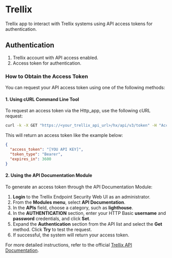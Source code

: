 # Trellix
Trellix app to interact with Trellix systems using API access tokens for authentication.

## Authentication

1. Trellix account with API access enabled.
2. Access token for authentication.

### How to Obtain the Access Token

You can request your API access token using one of the following methods:

#### 1. **Using cURL Command Line Tool**

To request an access token via the Http_app, use the following cURL request:

```bash
curl -k -X GET "https://<your_trellix_api_url>/hx/api/v3/token" -H "Accept: application/json" -u <username>:<password>
```

This will return an access token like the example below:

```json
{
  "access_token": "[YOU API KEY]",
  "token_type": "Bearer",
  "expires_in": 3600
}
```

#### 2. **Using the API Documentation Module**

To generate an access token through the API Documentation Module:

1. **Login** to the Trellix Endpoint Security Web UI as an administrator.
2. From the **Modules menu**, select **API Documentation**.
3. In the **APIs** field, choose a category, such as **lighthouse**.
4. In the **AUTHENTICATION** section, enter your HTTP Basic **username** and **password** credentials, and click **Set**.
5. Expand the **Authentication** section from the API list and select the **Get** method. Click **Try** to test the request. 
6. If successful, the system will return your access token.

For more detailed instructions, refer to the official [Trellix API Documentation](https://docs.trellix.com/bundle/api_1-0-0_ug/page/configuring-the-api-documentation-module/api-authorization-and-authentication/access-token.html).
